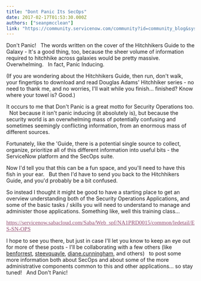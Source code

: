 ```yaml
---
title: "Dont Panic Its SecOps"
date: 2017-02-17T01:53:30.000Z
authors: ["seanpmcclean"]
link: "https://community.servicenow.com/community?id=community_blog&sys_id=109d6a69dbd0dbc01dcaf3231f9619a6"
---
```

<p>Don't Panic!   The words written on the cover of the Hitchhikers Guide to the Galaxy - It's a good thing, too, because the sheer volume of information required to hitchhike across galaxies would be pretty massive.   Overwhelming.   In fact, Panic Inducing. </p><p></p><p>(If you are wondering about the Hitchhikers Guide, then run, don't walk, your fingertips to download and read Douglas Adams' Hitchhiker series - no need to thank me, and no worries, I'll wait while you finish… finished? Know where your towel is? Good.) </p><p></p><p>It occurs to me that Don't Panic is a great motto for Security Operations too.   Not because it isn't panic inducing (it absolutely is), but because the security world is an overwhelming mass of potentially confusing and sometimes seemingly conflicting information, from an enormous mass of different sources. </p><p></p><p>Fortunately, like the 'Guide, there is a potential single source to collect, organize, prioritize all of this different information into useful bits - the ServiceNow platform and the SecOps suite.     </p><p></p><p>Now I'd tell you that this can be a fun space, and you'll need to have this fish in your ear.   But then I'd have to send you back to the Hitchhikers Guide, and you'd probably be a bit confused. </p><p></p><p>So instead I thought it might be good to have a starting place to get an overview understanding both of the Security Operations Applications, and some of the basic tasks / skills you will need to understand to manage and administer those applications. Something like, well this training class... </p><p><a title="ervicenow.sabacloud.com/Saba/Web_spf/NA1PRD0015/common/ledetail/ES-SN-OPS" href="https://servicenow.sabacloud.com/Saba/Web_spf/NA1PRD0015/common/ledetail/ES-SN-OPS" style="color: #954f72; text-decoration: underline; font-family: Calibri; font-size: 15px;">https://servicenow.sabacloud.com/Saba/Web_spf/NA1PRD0015/common/ledetail/ES-SN-OPS</a></p><p></p><p>I hope to see you there, but just in case I'll let you know to keep an eye out for more of these posts - I'll be collaborating with a few others (like <a title="benforrest" __default_attr="58901" __jive_macro_name="user" class="jive-link-profile-small jive_macro jive_macro_user" data-id="58901" data-objecttype="3" data-orig-content="benforrest" data-renderedposition="427_899.46875_83_16" data-type="person" href="/community?id=community_user_profile&user=fb9e022ddbd41fc09c9ffb651f961975">benforrest</a>, <a __default_attr="39264" __jive_macro_name="user" class="jive-link-profile-small jive_macro jive_macro_user" data-id="39264" data-objecttype="3" data-orig-content="steevquayle" data-renderedposition="427_990.03125_94_16" data-type="person" href="/community?id=community_user_profile&user=adb01aaddb581fc09c9ffb651f9619f9" modifiedtitle="true" title="steevquayle">steevquayle</a>, <a title="diane.cunningham" __default_attr="3120" __jive_macro_name="user" class="jive-link-profile-small jive_macro jive_macro_user" data-id="3120" data-objecttype="3" data-orig-content="diane.cunningham" data-renderedposition="448_8_134_16" data-type="person" href="/community?id=community_user_profile&user=c3a212addbd81fc09c9ffb651f961954">diane.cunningham</a>, and others)   to post some more information both about SecOps and about some of the more administrative components common to this and other applications… so stay tuned!   And Don't Panic! </p>